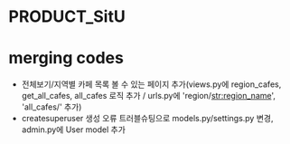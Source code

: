 # PRODUCT_SitU

# merging codes
- 전체보기/지역별 카페 목록 볼 수 있는 페이지 추가(views.py에 region_cafes, get_all_cafes, all_cafes 로직 추가 / urls.py에 'region/<str:region_name>', 'all_cafes/' 추가)
- createsuperuser 생성 오류 트러블슈팅으로 models.py/settings.py 변경, admin.py에 User model 추가
